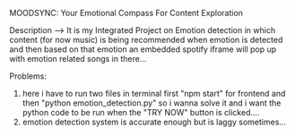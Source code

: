 MOODSYNC: Your Emotional Compass For Content Exploration 

Description --> It is my Integrated Project on Emotion detection in which content (for now music) is being recommended when emotion is detected and then based on that
                emotion an embedded spotify iframe will pop up with emotion related songs in there...

Problems:
1) here i have to run two files in terminal first "npm start" for frontend and then "python emotion_detection.py" so i wanna solve it and i want the python code to be run when
   the "TRY NOW" button is clicked....
2) emotion detection system is accurate enough but is laggy sometimes...
